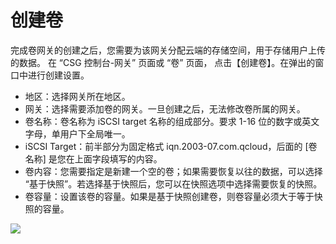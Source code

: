 # 创建卷

完成卷网关的创建之后，您需要为该网关分配云端的存储空间，用于存储用户上传的数据。
在 “CSG 控制台-网关” 页面或 “卷” 页面， 点击【创建卷】。在弹出的窗口中进行创建设置。

* 地区：选择网关所在地区。
* 网关：选择需要添加卷的网关。一旦创建之后，无法修改卷所属的网关。
* 卷名称：卷名称为 iSCSI target 名称的组成部分。要求 1-16 位的数字或英文字母，单用户下全局唯一。
* iSCSI Target：前半部分为固定格式 iqn.2003-07.com.qcloud，后面的 [卷名称] 是您在上面字段填写的内容。
* 卷内容：您需要指定是新建一个空的卷；如果需要恢复以往的数据，可以选择 “基于快照”。若选择基于快照后，您可以在快照选项中选择需要恢复的快照。
* 卷容量：设置该卷的容量。如果是基于快照创建卷，则卷容量必须大于等于快照的容量。

 ![](http://imgcache.tce.fsphere.cn/image/mc.qcloudimg.com/static/img/f5fd35f6707eec30678ad2179b79e44a/image.png)   

